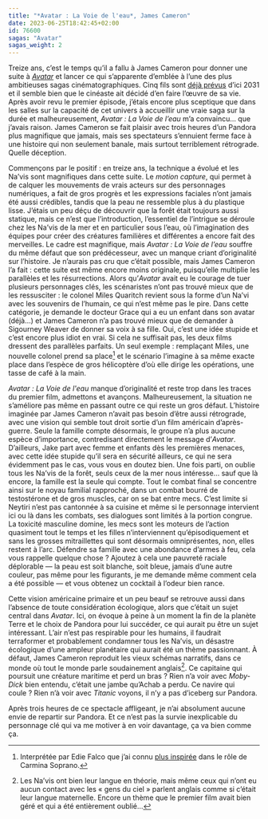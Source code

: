 ```yaml
---
title: "*Avatar : La Voie de l'eau*, James Cameron"
date: 2023-06-25T18:42:45+02:00
id: 76600 
sagas: "Avatar"
sagas_weight: 2
---
```


Treize ans, c’est le temps qu’il a fallu à James Cameron pour donner une suite à [*Avatar*](https://nicolasfurno.fr/film/avatar-cameron/) et lancer ce qui s’apparente d’emblée à l’une des plus ambitieuses sagas cinématographiques. Cinq fils sont [déjà prévus](https://fr.wikipedia.org/wiki/Avatar_(série_de_films)) d’ici 2031 et il semble bien que le cinéaste ait décidé d’en faire l’œuvre de sa vie. Après avoir revu le premier épisode, j’étais encore plus sceptique que dans les salles sur la capacité de cet univers à accueillir une vraie saga sur la durée et malheureusement, *Avatar : La Voie de l’eau* m’a convaincu… que j’avais raison. James Cameron se fait plaisir avec trois heures d’un Pandora plus magnifique que jamais, mais ses spectateurs s’ennuient ferme face à une histoire qui non seulement banale, mais surtout terriblement rétrograde. Quelle déception.

Commençons par le positif : en treize ans, la technique a évolué et les Na’vis sont magnifiques dans cette suite. Le *motion capture*, qui permet à de calquer les mouvements de vrais acteurs sur des personnages numériques, a fait de gros progrès et les expressions faciales n’ont jamais été aussi crédibles, tandis que la peau ne ressemble plus à du plastique lisse. J’étais un peu déçu de découvrir que la forêt était toujours aussi statique, mais ce n’est que l’introduction, l’essentiel de l’intrigue se déroule chez les Na’vis de la mer et en particulier sous l’eau, où l’imagination des équipes pour créer des créatures familières et différentes a encore fait des merveilles. Le cadre est magnifique, mais *Avatar : La Voie de l’eau* souffre du même défaut que son prédécesseur, avec un manque criant d’originalité sur l’histoire. Je n’aurais pas cru que c’était possible, mais James Cameron l’a fait : cette suite est même encore moins originale, puisqu’elle multiplie les parallèles et les résurrections. Alors qu’*Avatar* avait eu le courage de tuer plusieurs personnages clés, les scénaristes n’ont pas trouvé mieux que de les ressusciter : le colonel Miles Quaritch revient sous la forme d’un Na’vi avec les souvenirs de l’humain, ce qui n’est même pas le pire. Dans cette catégorie, je demande le docteur Grace qui a eu un enfant dans son avatar (déjà…) et James Cameron n’a pas trouvé mieux que de demander à Sigourney Weaver de donner sa voix à sa fille. Oui, c’est une idée stupide et c’est encore plus idiot en vrai. Si cela ne suffisait pas, les deux films dressent des parallèles parfaits. Un seul exemple : remplaçant Miles, une nouvelle colonel prend sa place[^1] et le scénario l’imagine à sa même exacte place dans l’espèce de gros hélicoptère d’où elle dirige les opérations, une tasse de café à la main.

*Avatar : La Voie de l'eau* manque d’originalité et reste trop dans les traces du premier film, admettons et avançons. Malheureusement, la situation ne s’améliore pas même en passant outre ce qui reste un gros défaut. L’histoire imaginée par James Cameron n’avait pas besoin d’être aussi rétrograde, avec une vision qui semble tout droit sortie d’un film américain d’après-guerre. Seule la famille compte désormais, le groupe n’a plus aucune espèce d’importance, contredisant directement le message d’*Avatar*. D’ailleurs, Jake part avec femme et enfants dès les premières menaces, avec cette idée stupide qu’il sera en sécurité ailleurs, ce qui ne sera évidemment pas le cas, vous vous en doutez bien.  Une fois parti, on oublie tous les Na’vis de la forêt, seuls ceux de la mer nous intéresse… sauf que là encore, la famille est la seule qui compte. Tout le combat final se concentre ainsi sur le noyau familial rapproché, dans un combat bourré de testostérone et de gros muscles, car on se bat entre mecs. C’est limite si Neytiri n’est pas cantonnée à sa cuisine et même si le personnage intervient ici ou là dans les combats, ses dialogues sont limités à la portion congrue. La toxicité masculine domine, les mecs sont les moteurs de l’action quasiment tout le temps et les filles n’interviennent qu’épisodiquement et sans les grosses mitraillettes qui sont désormais omniprésentes, non, elles restent à l’arc. Défendre sa famille avec une abondance d’armes à feu, cela vous rappelle quelque chose ? Ajoutez à cela une pauvreté raciale déplorable — la peau est soit blanche, soit bleue, jamais d’une autre couleur, pas même pour les figurants, je me demande même comment cela a été possible — et vous obtenez un cocktail à l’odeur bien rance.

Cette vision américaine primaire et un peu beauf se retrouve aussi dans l’absence de toute considération écologique, alors que c’était un sujet central dans *Avatar*. Ici, on évoque à peine à un moment la fin de la planète Terre et le choix de Pandora pour lui succéder, ce qui aurait pu être un sujet intéressant. L’air n’est pas respirable pour les humains, il faudrait terraformer et probablement condamner tous les Na’vis, un désastre écologique d’une ampleur planétaire qui aurait été un thème passionnant. À défaut, James Cameron reproduit les vieux schémas narratifs, dans ce monde où tout le monde parle soudainement anglais[^2]. Ce capitaine qui poursuit une créature maritime et perd un bras ? Rien n’a voir avec *Moby-Dick* bien entendu, c’était une jambe qu’Achab a perdu. Ce navire qui coule ? Rien n’à voir avec *Titanic* voyons, il n’y a pas d’iceberg sur Pandora.

Après trois heures de ce spectacle affligeant, je n’ai absolument aucune envie de repartir sur Pandora. Et ce n’est pas la survie inexplicable du personnage clé qui va me motiver à en voir davantage, ça va bien comme ça. 

[^1]: Interprétée par Edie Falco que j’ai connu [plus inspirée](https://voiretmanger.fr/soprano-chase-hbo/) dans le rôle de Carmina Soprano.

[^2]: Les Na’vis ont bien leur langue en théorie, mais même ceux qui n’ont eu aucun contact avec les « gens du ciel » parlent anglais comme si c’était leur langue maternelle. Encore un thème que le premier film avait bien géré et qui a été entièrement oublié…